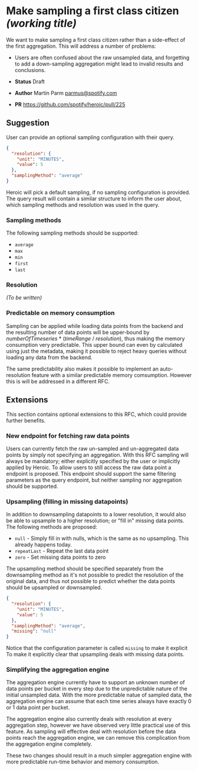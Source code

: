 # Make sampling a first class citizen _(working title)_


We want to make sampling a first class citizen rather than a side-effect of the first aggregation.
This will address a number of problems:

* Users are often confused about the raw unsampled data, and forgetting to add a down-sampling
  aggregation might lead to invalid results and conclusions.


* **Status** Draft
* **Author** Martin Parm <parmus@spotify.com>   
* **PR** https://github.com/spotify/heroic/pull/225


## Suggestion

User can provide an optional sampling configuration with their query.


```json
{
  "resolution": {
    "unit": "MINUTES",
    "value": 5
  },
  "samplingMethod": "average"
}
```

Heroic will pick a default sampling, if no sampling configuration is provided.
The query result will contain a similar structure to inform the user about, which sampling
methods and resolution was used in the query.

### Sampling methods

The following sampling methods should be supported:

- `average`
- `max`
- `min`
- `first`
- `last`

### Resolution
_(To be written)_

### Predictable on memory consumption

Sampling can be applied while loading data points from the backend and the resulting number of data
points will be upper-bound by _numberOfTimeseries_ * (_timeRange_ / _resolution_), thus making
the memory consumption very predictable.
This upper bound can even by calculated using just the metadata, making it possible to reject
heavy queries without loading any data from the backend.

The same predictability also makes it possible to implement an auto-resolution feature with a similar
predictable memory comsumption. However this is will be addressed in a different RFC.


## Extensions

This section contains optional extensions to this RFC, which could provide further benefits.

### New endpoint for fetching raw data points
 
Users can currently fetch the raw un-sampled and un-aggregated data points by simply not
specifying an aggregation. With this RFC sampling will always be mandatory; either explicitly
specified by the user or implicitly applied by Heroic. To allow users to still access the raw
data point a endpoint is proposed. This endpoint should support the same filtering parameters
as the query endpoint, but neither sampling nor aggregation should be supported.

### Upsampling (filling in missing datapoints)

In addition to downsampling datapoints to a lower resolution, it would also be able to
upsample to a higher resolution; or "fill in" missing data points. The following methods are
proposed:

- `null` - Simply fill in with nulls, which is the same as no upsampling. This already
 happens today.
- `repeatLast` - Repeat the last data point
- `zero` - Set missing data points to zero

The upsampling method should be specified separately from the downsampling method as it's
not possible to predict the resolution of the original data, and thus not possible to predict
whether the data points should be upsampled or downsampled.  

```json
{
  "resolution": {
    "unit": "MINUTES",
    "value": 5
  },
  "samplingMethod": "average",
  "missing": "null"
}
```

Notice that the configuration parameter is called `missing` to make it explicit To make it
explicitly clear that upsampling deals with missing data points.


### Simplifying the aggregation engine

The aggregation engine currently have to support an unknown number of data points per bucket in
every step due to the unpredictable nature of the initial unsampled data.
With the more predictable natue of sampled data, the aggregation engine can assume that each time
series always have exactly 0 or 1 data point per bucket.

The aggregation engine also currently deals with resolution at every aggregation step, however we
have observed very little practical use of this feature. As sampling will effective deal with
resolution before the data points reach the aggregation engine, we can remove this complication
from the aggregation engine completely.

These two changes should result in a much simpler aggregation engine with more predictable run-time
behavior and memory consumption.  
